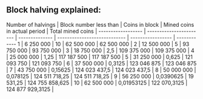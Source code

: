 ## Block halving explained:

Number of halvings |	Block number less than |	Coins in block |	Mined coins in actual period | Total mined coins |
------------------ | ----------------------- | -------------- | ---------------------------- | ----------------- | ------------
1	| 6 250 000 |	10 |	62 500 000 |	62 500 000 |
2	| 12 500 000	| 5 | 93 750 000	| 93 750 000	|
3	| 18 750 000	| 2,5	| 109 375 000	| 109 375 000	|
4	| 25 000 000	| 1,25	| 117 187 500	| 117 187 500	|
5	| 31 250 000	| 0,625	| 121 093 750	| 121 093 750	|
6	| 37 500 000	| 0,3125	| 123 046 875	| 123 046 875	|
7	| 43 750 000	| 0,15625	| 124 023 437,5	| 124 023 437,5	|
8	| 50 000 000	| 0,078125	| 124 511 718,25	| 124 511 718,25	|
9	| 56 250 000	| 0,0390625	| 19 531,25	| 124 755 858,625	|
10	| 62 500 000	| 0,01953125	| 122 070,3125	| 124 877 929,3125	|
